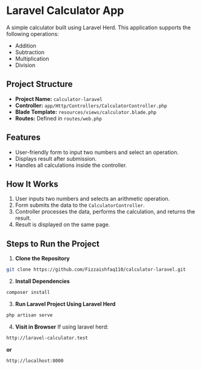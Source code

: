 # Laravel Calculator App

A simple calculator built using Laravel Herd. This application supports the following operations:

- Addition
- Subtraction
- Multiplication
- Division

## Project Structure

- **Project Name:** `calculator-laravel`
- **Controller:** `app/Http/Controllers/CalculatorController.php`
- **Blade Template:** `resources/views/calculator.blade.php`
- **Routes:** Defined in `routes/web.php`

## Features

- User-friendly form to input two numbers and select an operation.
- Displays result after submission.
- Handles all calculations inside the controller.

## How It Works

1. User inputs two numbers and selects an arithmetic operation.
2. Form submits the data to the `CalculatorController`.
3. Controller processes the data, performs the calculation, and returns the result.
4. Result is displayed on the same page.

## Steps to Run the Project

1. **Clone the Repository**

```bash
git clone https://github.com/Fizzaishfaq110/calculator-laravel.git
```

2. **Install Dependencies**

```bash
composer install
```
3. **Run Laravel Project Using Laravel Herd**

```bash
php artisan serve
```
4.  **Visit in Browser**
   If using laravel herd:  
```bash
http://laravel-calculator.test
```
**or** 

```bash
http://localhost:8000
```

